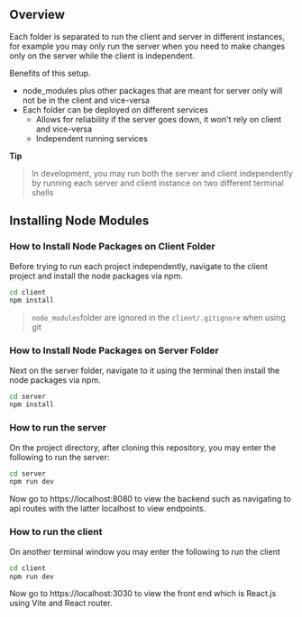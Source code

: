 ## Overview

Each folder is separated to run the client and server in different instances, for example
you may only run the server when you need to make changes only on the server while the client is independent.

Benefits of this setup.

- node_modules plus other packages that are meant for server only will not be in the client and vice-versa
- Each folder can be deployed on different services
  - Allows for reliability if the server goes down, it won't rely on client and vice-versa
  - Independent running services

**Tip**

> In development, you may run both the server and client independently by running each server and client instance on two different terminal shells

## Installing Node Modules

### How to Install Node Packages on Client Folder

Before trying to run each project independently, navigate to the client project and install the node packages via npm.

```bash
cd client
npm install
```

> `node_modules`folder are ignored in the `client/.gitignore` when using git

### How to Install Node Packages on Server Folder

Next on the server folder, navigate to it using the terminal then install the node packages via npm.

```bash
cd server
npm install
```

### How to run the server

On the project directory, after cloning this repository, you may enter the following to run the server:

```bash
cd server
npm run dev
```

Now go to https://localhost:8080 to view the backend such as navigating to api routes with the latter localhost to view endpoints.

### How to run the client

On another terminal window you may enter the following to run the client

```bash
cd client
npm run dev
```

Now go to https://localhost:3030 to view the front end which is React.js using Vite and React router.
